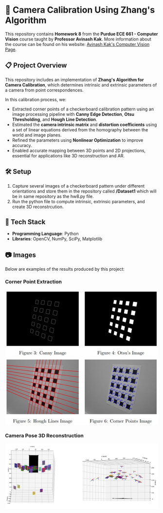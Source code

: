 # 📸 Camera Calibration Using Zhang's Algorithm  

This repository contains **Homework 8** from the **Purdue ECE 661 - Computer Vision** course taught by **Professor Avinash Kak**. More information about the course can be found on his website: [Avinash Kak's Computer Vision Page](https://engineering.purdue.edu/kak/computervision/).  

## 📋 Project Overview  
This repository includes an implementation of **Zhang's Algorithm for Camera Calibration**, which determines intrinsic and extrinsic parameters of a camera from point correspondences.  

In this calibration process, we:  
- Extracted corner points of a checkerboard calibration pattern using an image processing pipeline with **Canny Edge Detection**, **Otsu Thresholding**, and **Hough Line Detection**.  
- Estimated the **camera intrinsic matrix** and **distortion coefficients** using a set of linear equations derived from the homography between the world and image planes.  
- Refined the parameters using **Nonlinear Optimization** to improve accuracy.  
- Enabled accurate mapping between 3D points and 2D projections, essential for applications like 3D reconstruction and AR.

## 🛠️ Setup  
1. Capture several images of a checkerboard pattern under different orientations and store them in the repository called **/Dataset1** which will be in same repository as the hw8.py file.  
3. Run the python file to compute intrinsic, extrinsic parameters, and create 3D reconstrcution.

## 🚀 Tech Stack  
- **Programming Language**: Python  
- **Libraries**: OpenCV, NumPy, SciPy, Matplotlib  

## 📷 Images  
Below are examples of the results produced by this project:  

### Corner Point Extraction  
![Checkerboard Detection](corner_extraction.jpg)  

### Camera Pose 3D Reconstruction  
![Distortion Correction](camera_poses_reconstruction.jpg)  
